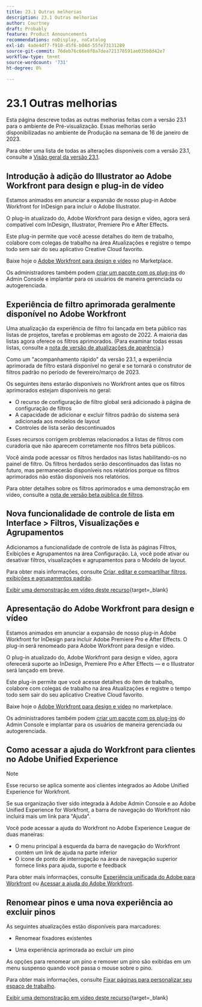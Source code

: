 ```yaml
---
title: 23.1 Outras melhorias
description: 23.1 Outras melhorias
author: Courtney
draft: Probably
feature: Product Announcements
recommendations: noDisplay, noCatalog
exl-id: 4ade4df7-f910-45f6-b04d-55fe73131289
source-git-commit: 76deb76c66e8f8a7dea721378591ae035b8d42e7
workflow-type: tm+mt
source-wordcount: '731'
ht-degree: 0%

---
```


# 23.1 Outras melhorias

Esta página descreve todas as outras melhorias feitas com a versão 23.1 para o ambiente de Pré-visualização. Essas melhorias serão disponibilizadas no ambiente de Produção na semana de 16 de janeiro de 2023.

Para obter uma lista de todas as alterações disponíveis com a versão 23.1, consulte a [Visão geral da versão 23.1](/help/quicksilver/product-announcements/product-releases/23.1-release-activity/23-1-release-overview.md).

## Introdução à adição do Illustrator ao Adobe Workfront para design e plug-in de vídeo

Estamos animados em anunciar a expansão de nosso plug-in Adobe Workfront for InDesign para incluir o Adobe Illustrator.

O plug-in atualizado do, Adobe Workfront para design e vídeo, agora será compatível com InDesign, Illustrator, Premiere Pro e After Effects.

Este plug-in permite que você acesse detalhes do item de trabalho, colabore com colegas de trabalho na área Atualizações e registre o tempo todo sem sair do seu aplicativo Creative Cloud favorito.

Baixe hoje o [Adobe Workfront para design e vídeo](https://exchange.adobe.com/apps/cc/108938/adobe-workfront-for-design-and-video) no Marketplace.

Os administradores também podem [criar um pacote com os plug-ins](https://helpx.adobe.com/in/enterprise/using/manage-extensions.html) do Admin Console e implantar para os usuários de maneira gerenciada ou autogerenciada.

## Experiência de filtro aprimorada geralmente disponível no Adobe Workfront

Uma atualização da experiência de filtro foi lançada em beta público nas listas de projetos, tarefas e problemas em agosto de 2022. A maioria das listas agora oferece os filtros aprimorados. (Para examinar todas essas listas, consulte a [nota de versão de atualizações de aparência](/help/quicksilver/product-announcements/product-releases/23.1-release-activity/23-1-look-and-feel-updates.md).)

Como um &quot;acompanhamento rápido&quot; da versão 23.1, a experiência aprimorada de filtro estará disponível no geral e se tornará o construtor de filtros padrão no período de fevereiro/março de 2023.

Os seguintes itens estarão disponíveis no Workfront antes que os filtros aprimorados estejam disponíveis no geral:

* O recurso de configuração de filtro global será adicionado à página de configuração de filtros
* A capacidade de adicionar e excluir filtros padrão do sistema será adicionada aos modelos de layout
* Controles de lista serão descontinuados

Esses recursos corrigem problemas relacionados a listas de filtros com curadoria que não aparecem corretamente nos filtros beta públicos.

Você ainda pode acessar os filtros herdados nas listas habilitando-os no painel de filtro. Os filtros herdados serão descontinuados das listas no futuro, mas permanecerão disponíveis nos relatórios porque os filtros aprimorados não estão disponíveis nos relatórios.

Para obter detalhes sobre os filtros aprimorados e uma demonstração em vídeo, consulte a [nota de versão beta pública de filtros](/help/quicksilver/product-announcements/product-releases/22.4-release-activity/22-4-project-enhancements.md).

## Nova funcionalidade de controle de lista em Interface > Filtros, Visualizações e Agrupamentos

Adicionamos a funcionalidade de controle de lista às páginas Filtros, Exibições e Agrupamentos na área Configuração. Lá, você pode ativar ou desativar filtros, visualizações e agrupamentos para o Modelo de layout.

Para obter mais informações, consulte [Criar, editar e compartilhar filtros, exibições e agrupamentos padrão](/help/quicksilver/administration-and-setup/set-up-workfront/configure-system-defaults/create-and-share-default-fvgs.md).

[Exibir uma demonstração em vídeo deste recurso](https://video.tv.adobe.com/v/3412057/){target=_blank}

## Apresentação do Adobe Workfront para design e vídeo

Estamos animados em anunciar a expansão de nosso plug-in Adobe Workfront for InDesign para incluir Adobe Premiere Pro e After Effects. O plug-in será renomeado para Adobe Workfront para design e vídeo.

O plug-in atualizado do, Adobe Workfront para design e vídeo, agora oferecerá suporte ao InDesign, Premiere Pro e After Effects — e o Illustrator será lançado em breve.

Este plug-in permite que você acesse detalhes do item de trabalho, colabore com colegas de trabalho na área Atualizações e registre o tempo todo sem sair do seu aplicativo Creative Cloud favorito.

Baixe hoje o [Adobe Workfront para design e vídeo](https://exchange.adobe.com/apps/cc/108938/adobe-workfront-for-design-and-video) no marketplace.

Os administradores também podem [criar um pacote com os plug-ins](https://helpx.adobe.com/in/enterprise/using/manage-extensions.html) do Admin Console e implantar para os usuários de maneira gerenciada ou autogerenciada.

## Como acessar a ajuda do Workfront para clientes no Adobe Unified Experience

>[!NOTE]
>
>Esse recurso se aplica somente aos clientes integrados ao Adobe Unified Experience for Workfront.

Se sua organização tiver sido integrada à Adobe Admin Console e ao Adobe Unified Experience for Workfront, a barra de navegação do Workfront não incluirá mais um link para &quot;Ajuda&quot;.

Você pode acessar a ajuda do Workfront no Adobe Experience League de duas maneiras:

* O menu principal à esquerda da barra de navegação do Workfront contém um link de ajuda na parte inferior
* O ícone de ponto de interrogação na área de navegação superior fornece links para ajuda, suporte e feedback

Para obter mais informações, consulte [Experiência unificada do Adobe para Workfront](/help/quicksilver/workfront-basics/navigate-workfront/workfront-navigation/adobe-unified-experience.md) ou [Acessar a ajuda do Adobe Workfront](/help/quicksilver/workfront-basics/navigate-workfront/workfront-navigation/access-workfront-help.md).

## Renomear pinos e uma nova experiência ao excluir pinos

As seguintes atualizações estão disponíveis para marcadores:

* Renomear fixadores existentes

* Uma experiência aprimorada ao excluir um pino

As opções para renomear um pino e remover um pino são exibidas em um menu suspenso quando você passa o mouse sobre o pino.

Para obter mais informações, consulte [Fixar páginas para personalizar seu espaço de trabalho](/help/quicksilver/workfront-basics/the-new-workfront-experience/pin-pages.md).

[Exibir uma demonstração em vídeo deste recurso](https://video.tv.adobe.com/v/3412389/){target=_blank}
